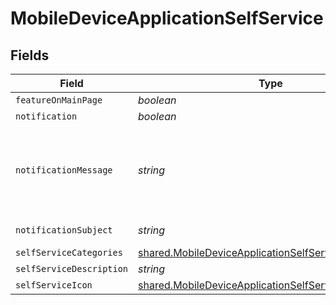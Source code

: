 # MobileDeviceApplicationSelfService


## Fields

| Field                                                                                                                               | Type                                                                                                                                | Required                                                                                                                            | Description                                                                                                                         | Example                                                                                                                             |
| ----------------------------------------------------------------------------------------------------------------------------------- | ----------------------------------------------------------------------------------------------------------------------------------- | ----------------------------------------------------------------------------------------------------------------------------------- | ----------------------------------------------------------------------------------------------------------------------------------- | ----------------------------------------------------------------------------------------------------------------------------------- |
| `featureOnMainPage`                                                                                                                 | *boolean*                                                                                                                           | :heavy_minus_sign:                                                                                                                  | N/A                                                                                                                                 |                                                                                                                                     |
| `notification`                                                                                                                      | *boolean*                                                                                                                           | :heavy_minus_sign:                                                                                                                  | N/A                                                                                                                                 |                                                                                                                                     |
| `notificationMessage`                                                                                                               | *string*                                                                                                                            | :heavy_minus_sign:                                                                                                                  | N/A                                                                                                                                 | Click here to open Self Service and install this new application!                                                                   |
| `notificationSubject`                                                                                                               | *string*                                                                                                                            | :heavy_minus_sign:                                                                                                                  | N/A                                                                                                                                 | New App Avaialble                                                                                                                   |
| `selfServiceCategories`                                                                                                             | [shared.MobileDeviceApplicationSelfServiceCategories](../../../sdk/models/shared/mobiledeviceapplicationselfservicecategories.md)[] | :heavy_minus_sign:                                                                                                                  | N/A                                                                                                                                 |                                                                                                                                     |
| `selfServiceDescription`                                                                                                            | *string*                                                                                                                            | :heavy_minus_sign:                                                                                                                  | N/A                                                                                                                                 |                                                                                                                                     |
| `selfServiceIcon`                                                                                                                   | [shared.MobileDeviceApplicationSelfServiceIcon](../../../sdk/models/shared/mobiledeviceapplicationselfserviceicon.md)               | :heavy_minus_sign:                                                                                                                  | N/A                                                                                                                                 |                                                                                                                                     |